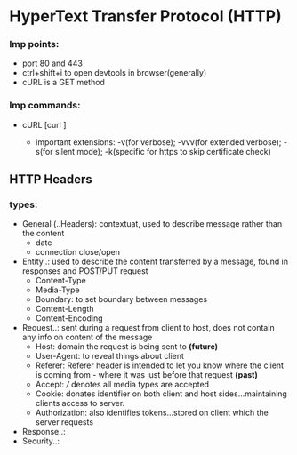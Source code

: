 # HyperText Transfer Protocol (HTTP)

### Imp points:
- port 80 and 443
- ctrl+shift+i to open devtools in browser(generally)
- cURL is a GET method


### Imp commands:
- cURL [curl <url>]
	- important extensions: -v(for verbose); -vvv(for extended verbose); -s(for silent mode); -k(specific for https to skip certificate check)

## HTTP Headers

### types:
- General (..Headers): contextuat, used to describe message rather than the content
	- date
	- connection close/open
- Entity..: used to describe the content transferred by a message, found in responses and POST/PUT request
	- Content-Type
	- Media-Type
	- Boundary: to set boundary between messages
	- Content-Length
	- Content-Encoding
- Request..: sent during a request from client to host, does not contain any info on content of the message
	- Host: domain the request is being sent to **(future)**
	- User-Agent: to reveal things about client
	- Referer:  Referer header is intended to let you know where the client is coming from - where it was just before that request **(past)**
	- Accept: */* denotes all media types are accepted
	- Cookie: donates identifier on both client and host sides...maintaining clients access to server.
	- Authorization: also identifies tokens...stored on client which the server requests
- Response..: 
- Security..: